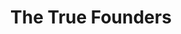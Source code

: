 ---
pid: pt181
title: The True Founders
location_transcription: freestanding wall on Kelly Drive near Art Museum
coordinates: "[-75.180197070571, 39.967089114434]"
zipcode: '19125'
gen_neighborhood: River Wards
neighborhood: Fishtown,Kensington
outside_phl: 
age: '29'
age_range: 20-29
instagram: 
image_file_name: pt_181.jpg
proposal_transcription: |-
  A monument to the Lenape natives, Black Americans who came North during the civil war & new generations of immigrants seeking sanctuary. A mural showing the diversity of Philly, but paying homage to the first peoples all others owe lineage to. Like a segment of a wall, w/ chronological paintings
  [paintings of Lenape & undeveloped/national land] --> [colonial architecture & folks coming up from Underground RR] --> [Great Migration] --> [Sanctuary City]
topic: African Americans,History,Immigration,Native Americans
topic_summary: 0, 0, 0, 0
type: 2D,Mural
keywords_other: black americans, lenape, migration
credit: Liliana Zaragoza
image_labels: 
twitter: 
facebook: 
permalink: "/monuments/pt181/"
layout: item-page
---
